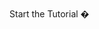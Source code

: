 <br />
<docs-internal-link-button href="~/start/getting-started/setup.md">
  <span slot="text">Start the Tutorial �</span>
</docs-internal-link-button>